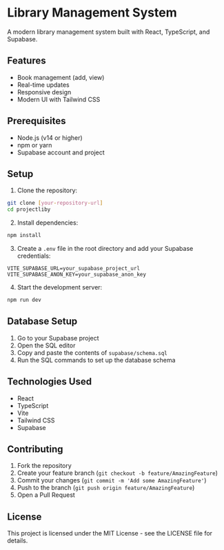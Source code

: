 # Library Management System

A modern library management system built with React, TypeScript, and Supabase.

## Features

- Book management (add, view)
- Real-time updates
- Responsive design
- Modern UI with Tailwind CSS

## Prerequisites

- Node.js (v14 or higher)
- npm or yarn
- Supabase account and project

## Setup

1. Clone the repository:
```bash
git clone [your-repository-url]
cd projectliby
```

2. Install dependencies:
```bash
npm install
```

3. Create a `.env` file in the root directory and add your Supabase credentials:
```env
VITE_SUPABASE_URL=your_supabase_project_url
VITE_SUPABASE_ANON_KEY=your_supabase_anon_key
```

4. Start the development server:
```bash
npm run dev
```

## Database Setup

1. Go to your Supabase project
2. Open the SQL editor
3. Copy and paste the contents of `supabase/schema.sql`
4. Run the SQL commands to set up the database schema

## Technologies Used

- React
- TypeScript
- Vite
- Tailwind CSS
- Supabase

## Contributing

1. Fork the repository
2. Create your feature branch (`git checkout -b feature/AmazingFeature`)
3. Commit your changes (`git commit -m 'Add some AmazingFeature'`)
4. Push to the branch (`git push origin feature/AmazingFeature`)
5. Open a Pull Request

## License

This project is licensed under the MIT License - see the LICENSE file for details.
